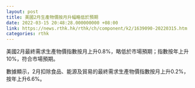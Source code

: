 ```yaml
---
layout: post
title: 美國2月生產物價按月升幅略低於預期
date: 2022-03-15 20:48:28.000000000 +08:00
link: https://news.rthk.hk/rthk/ch/component/k2/1639090-20220315.htm
categories: rthk
---
```


美國2月最終需求生產物價指數按月上升0.8%，略低於市場預期；指數按年上升10%，符合市場預期。

數據顯示，2月扣除食品、能源及貿易的最終需求生產物價指數按月上升0.2%，按年上升6.6%。
